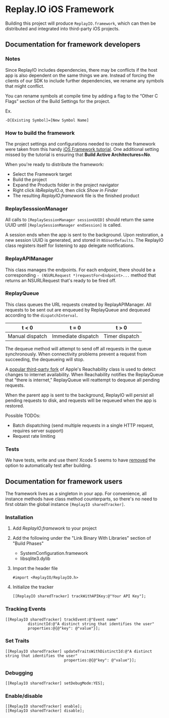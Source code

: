 # Replay.IO iOS Framework

Building this project will produce `ReplayIO.framework`, which can then be distributed and integrated into third-party iOS projects.

## Documentation for framework developers

### Notes

Since ReplayIO includes dependencies, there may be conflicts if the host app is also dependent on the same things we are. Instead of forcing the clients of our SDK to include further dependencies, we rename any symbols that might conflict.

You can rename symbols at compile time by adding a flag to the “Other C Flags” section of the Build Settings for the project.

Ex.

`-D[Existing Symbol]=[New Symbol Name]`

### How to build the framework

The project settings and configurations needed to create the framework were taken from this handy [iOS Framework tutorial](https://github.com/jverkoey/iOS-Framework). One additional setting missed by the tutorial is ensuring that **Build Active Architectures=*No***.

When you're ready to distribute the framework:

* Select the Framework target
* Build the project
* Expand the Products folder in the project navigator
* Right click *libReplayIO.a*, then click *Show in Finder*
* The resulting *ReplayIO.framework* file is the finished product

### ReplaySesssionManager

All calls to `[ReplaySessionManager sessionUUID]` should return the same UUID until `[ReplaySessionManager endSession]` is called. 

A session ends when the app is sent to the background. Upon restoration, a new session UUID is generated, and stored in `NSUserDefaults`. The ReplayIO class registers itself for listening to app delegate notifications. 

### ReplayAPIManager

This class manages the endpoints. For each endpoint, there should be a corresponding `- (NSURLRequest *)requestFor<Endpoint>...` method that returns an NSURLRequest that's ready to be fired off.

### ReplayQueue

This class queues the URL requests created by ReplayAPIManager. All requests to be sent out are enqueued by ReplayQueue and dequeued according to the `dispatchInterval`.

| t < 0           | t = 0              | t > 0          |
|-----------------|--------------------|----------------|
| Manual dispatch | Immediate dispatch | Timer dispatch |

The dequeue method will attempt to send off all requests in the queue synchronously. When connectivity problems prevent a request from succeeding, the dequeueing will stop.

A [popular third-party fork](https://github.com/tonymillion/Reachability) of Apple's Reachability class is used to detect changes to internet availability. When Reachability notifies the ReplayQueue that "there is internet," ReplayQueue will reattempt to dequeue all pending requests.

When the parent app is sent to the background, ReplayIO will persist all pending requests to disk, and requests will be requeued when the app is restored.

Possible TODOs:

* Batch dispatching (send multiple requests in a single HTTP request, requires server support)
* Request rate limiting

### Tests

We have tests, write and use them! Xcode 5 seems to have [removed](http://stackoverflow.com/questions/20605509/how-do-i-automatically-perform-unit-tests-on-each-build-and-run-action-in-xcod) the option to automatically test after building.

## Documentation for framework users

The framework lives as a singleton in your app. For convenience, all instance methods have class method counterparts, so there's no need to first obtain the global instance `[ReplayIO sharedTracker]`.

### Installation

1. Add *ReplayIO.framework* to your project
2. Add the following under the "Link Binary With Libraries" section of "Build Phases"
    * SystemConfiguration.framework
    * libsqlite3.dylib
3. Import the header file
 
	```#import <ReplayIO/ReplayIO.h>```

4. Initialize the tracker

	```[[ReplayIO sharedTracker] trackWithAPIKey:@"Your API Key"];```
	
### Tracking Events

```obj-c
[[ReplayIO sharedTracker] trackEvent:@"Event name"
          distinctId:@"A distinct string that identifies the user"
          properties:@{@"key": @"value"}];
```

### Set Traits

```obj-c
[[ReplayIO sharedTracker] updateTraitsWithDistinctId:@"A distinct string that identifies the user"
                          properties:@{@"key": @"value"}];
```

### Debugging

```obj-c
[[ReplayIO sharedTracker] setDebugMode:YES];
```

### Enable/disable

```obj-c
[[ReplayIO sharedTracker] enable];
[[ReplayIO sharedTracker] disable];
```

